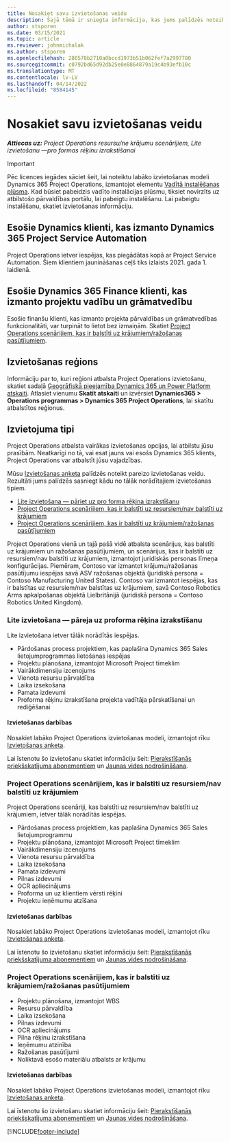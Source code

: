 ```yaml
---
title: Nosakiet savu izvietošanas veidu
description: Šajā tēmā ir sniegta informācija, kas jums palīdzēs noteikt pareizo Project Operations izvietošanas tipu savam uzņēmumam.
author: stsporen
ms.date: 03/15/2021
ms.topic: article
ms.reviewer: johnmichalak
ms.author: stsporen
ms.openlocfilehash: 280578b2710a0bccd1973b51b062fef7a2997780
ms.sourcegitcommit: c0792bd65d92db25e0e8864879a19c4b93efb10c
ms.translationtype: MT
ms.contentlocale: lv-LV
ms.lasthandoff: 04/14/2022
ms.locfileid: "8584145"
---
```

# <a name="determine-your-deployment-type"></a>Nosakiet savu izvietošanas veidu

_**Attiecas uz:** Project Operations resursu/ne krājumu scenārijiem, Lite izvietošanu —pro formas rēķinu izrakstīšanai_

> [!IMPORTANT]
> Pēc licences iegādes sāciet šeit, lai noteiktu labāko izvietošanas modeli Dynamics 365 Project Operations, izmantojot elementu [Vadītā instalēšanas plūsma](https://aka.ms/provisionprojectoperations).
> Kad būsiet pabeidzis vadīto instalācijas plūsmu, tiksiet novirzīts uz atbilstošo pārvaldības portālu, lai pabeigtu instalēšanu. Lai pabeigtu instalēšanu, skatiet izvietošanas informāciju.


## <a name="existing-customers-of-dynamics-using-dynamics-365-project-service-automation"></a>Esošie Dynamics klienti, kas izmanto Dynamics 365 Project Service Automation
Project Operations ietver iespējas, kas piegādātas kopā ar Project Service Automation. Šiem klientiem jaunināšanas ceļš tiks izlaists 2021. gada 1. laidienā.

## <a name="existing-customers-of-dynamics-365-finance-using-project-management-and-accounting"></a>Esošie Dynamics 365 Finance klienti, kas izmanto projektu vadību un grāmatvedību 

Esošie finanšu klienti, kas izmanto projekta pārvaldības un grāmatvedības funkcionalitāti, var turpināt to lietot bez izmaiņām. Skatiet [Project Operations scenārijiem, kas ir balstīti uz krājumiem/ražošanas pasūtījumiem](#pma).


## <a name="deployment-regions"></a>Izvietošanas reģions
Informāciju par to, kuri reģioni atbalsta Project Operations izvietošanu, skatiet sadaļā [Ģeogrāfiskā pieejamība Dynamics 365 un Power Platform atskaiti](https://dynamics.microsoft.com/en-us/geographic-availability/). Atlasiet vienumu **Skatīt atskaiti** un izvērsiet **Dynamics365 > Operations programmas > Dynamics 365 Project Operations**, lai skatītu atbalstītos reģionus.

## <a name="deployment-types"></a>Izvietojuma tipi
Project Operations atbalsta vairākas izvietošanas opcijas, lai atbilstu jūsu prasībām. Neatkarīgi no tā, vai esat jauns vai esošs Dynamics 365 klients, Project Operations var atbalstīt jūsu vajadzības.

Mūsu [Izvietošanas anketa](https://aka.ms/provisionprojectoperations) palīdzēs noteikt pareizo izvietošanas veidu. Rezultāti jums palīdzēs sasniegt kādu no tālāk norādītajiem izvietošanas tipiem.

- [Lite izvietošana — pāriet uz pro forma rēķina izrakstīšanu](#lite)
- [Project Operations scenārijiem, kas ir balstīti uz resursiem/nav balstīti uz krājumiem](#integrated)
- [Project Operations scenārijiem, kas ir balstīti uz krājumiem/ražošanas pasūtījumiem](#pma)

Project Operations vienā un tajā pašā vidē atbalsta scenārijus, kas balstīti uz krājumiem un ražošanas pasūtījumiem, un scenārijus, kas ir balstīti uz resursiem/nav balstīti uz krājumiem, izmantojot juridiskās personas līmeņa konfigurācijas. Piemēram, Contoso var izmantot krājumu/ražošanas pasūtījumu iespējas savā ASV ražošanas objektā (juridiskā persona = Contoso Manufacturing United States). Contoso var izmantot iespējas, kas ir balstītas uz resursiem/nav balstītas uz krājumiem, savā Contoso Robotics Arms apkalpošanas objektā Lielbritānijā (juridiskā persona = Contoso Robotics United Kingdom).

### <a name="lite-deployment---deal-to-proforma-invoicing"></a><a  name="lite"></a>Lite izvietošana — pāreja uz proforma rēķina izrakstīšanu

Lite izvietošana ietver tālāk norādītās iespējas.

- Pārdošanas process projektiem, kas paplašina Dynamics 365 Sales lietojumprogrammas lietošanas iespējas
- Projektu plānošana, izmantojot Microsoft Project tīmeklim
- Vairākdimensiju izcenojums
- Vienota resursu pārvaldība
- Laika izsekošana
- Pamata izdevumi
- Proforma rēķinu izrakstīšana projekta vadītāja pārskatīšanai un rediģēšanai 

#### <a name="deployment-steps"></a>Izvietošanas darbības
Nosakiet labāko Project Operations izvietošanas modeli, izmantojot rīku [Izvietošanas anketa](https://aka.ms/provisionprojectoperations).

Lai īstenotu šo izvietošanu skatiet informāciju šeit: [Pierakstīšanās priekšskatījuma abonementiem](lite-preview-subscription-sign-up.md) un [Jaunas vides nodrošināšana](lite-deployment.md). 


### <a name="project-operations-for-resourcenon-stocked-scenarios"></a><a name="integrated"></a>Project Operations scenārijiem, kas ir balstīti uz resursiem/nav balstīti uz krājumiem
Project Operations scenāriji, kas balstīti uz resursiem/nav balstīti uz krājumiem, ietver tālāk norādītās iespējas.
 
- Pārdošanas process projektiem, kas paplašina Dynamics 365 Sales lietojumprogrammu
- Projektu plānošana, izmantojot Microsoft Project tīmeklim
- Vairākdimensiju izcenojums
- Vienota resursu pārvaldība
- Laika izsekošana
- Pamata izdevumi
- Pilnas izdevumi
- OCR apliecinājums
- Proforma un uz klientiem vērsti rēķini 
- Projektu ieņēmumu atzīšana

#### <a name="deployment-steps"></a>Izvietošanas darbības
Nosakiet labāko Project Operations izvietošanas modeli, izmantojot rīku [Izvietošanas anketa](https://aka.ms/provisionprojectoperations).

Lai īstenotu šo izvietošanu skatiet informāciju šeit: [Pierakstīšanās priekšskatījuma abonementiem](resource-sign-up-preview-subscription.md) un [Jaunas vides nodrošināšana](resource-provision-new-environment.md). 


### <a name="project-operations-for-stockedproduction-order-scenarios"></a><a name="pma"></a>Project Operations scenārijiem, kas ir balstīti uz krājumiem/ražošanas pasūtījumiem

- Projektu plānošana, izmantojot WBS
- Resursu pārvaldība
- Laika izsekošana
- Pilnas izdevumi
- OCR apliecinājums
- Pilna rēķinu izrakstīšana
- Ieņēmumu atzinība
- Ražošanas pasūtījumi
- Noliktavā esošo materiālu atbalsts ar krājumu

#### <a name="deployment-steps"></a>Izvietošanas darbības
Nosakiet labāko Project Operations izvietošanas modeli, izmantojot rīku [Izvietošanas anketa](https://aka.ms/provisionprojectoperations).

Lai īstenotu šo izvietošanu skatiet informāciju šeit: [Pierakstīšanās priekšskatījuma abonementiem](/dynamics365/fin-ops-core/dev-itpro/dev-tools/sign-up-preview-subscription?toc=%2fdynamics365%2ffinance%2ftoc.json) un [Jaunas vides nodrošināšana](/dynamics365/fin-ops-core/dev-itpro/deployment/deploy-demo-environment?toc=%2fdynamics365%2ffinance%2ftoc.json). 



[!INCLUDE[footer-include](../includes/footer-banner.md)]